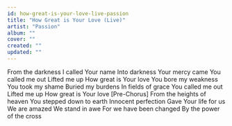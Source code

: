 ```yaml
---
id: how-great-is-your-love-live-passion
title: "How Great is Your Love (Live)"
artist: "Passion"
album: ""
cover: ""
created: ""
updated: ""
---
```


From the darkness
I called Your name
Into darkness
Your mercy came
You called me out
Lifted me up
How great is Your love
You bore my weakness
You took my shame
Buried my burdens
In fields of grace
You called me out
Lifted me up
How great is Your love
[Pre-Chorus]
From the heights of heaven
You stepped down to earth
Innocent perfection
Gave Your life for us
We are amazed
We stand in awe
For we have been changed
By the power of the cross
